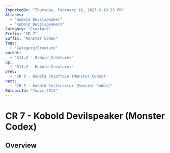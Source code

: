 ```yaml
---
ImportedOn: "Thursday, February 16, 2023 6:10:23 PM"
Aliases:
  - "Kobold Devilspeaker"
  - "Kobold Devilspeakers"
Category: "Creature"
Prefix: "CR 7"
Suffix: "Monster Codex"
Tags:
  - "Category/Creature"
parent:
  - "S11.2 - Kobold Creatures"
up:
  - "S11.2 - Kobold Creatures"
prev:
  - "CR 8 - Kobold Chieftain (Monster Codex)"
next:
  - "CR 5 - Kobold Guilecaster (Monster Codex)"
RWtopicId: "Topic_2911"
---
```

# CR 7 - Kobold Devilspeaker (Monster Codex)
## Overview
